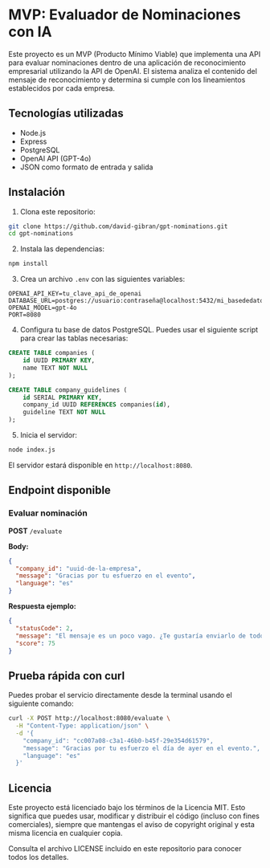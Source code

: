 # MVP: Evaluador de Nominaciones con IA

Este proyecto es un MVP (Producto Mínimo Viable) que implementa una API para evaluar nominaciones dentro de una aplicación de reconocimiento empresarial utilizando la API de OpenAI. El sistema analiza el contenido del mensaje de reconocimiento y determina si cumple con los lineamientos establecidos por cada empresa.

## Tecnologías utilizadas

- Node.js
- Express
- PostgreSQL
- OpenAI API (GPT-4o)
- JSON como formato de entrada y salida

## Instalación

1. Clona este repositorio:

```bash
git clone https://github.com/david-gibran/gpt-nominations.git
cd gpt-nominations
```

2. Instala las dependencias:

```bash
npm install
```

3. Crea un archivo `.env` con las siguientes variables:

```env
OPENAI_API_KEY=tu_clave_api_de_openai
DATABASE_URL=postgres://usuario:contraseña@localhost:5432/mi_basededatos
OPENAI_MODEL=gpt-4o
PORT=8080
```

4. Configura tu base de datos PostgreSQL. Puedes usar el siguiente script para crear las tablas necesarias:

```sql
CREATE TABLE companies (
    id UUID PRIMARY KEY,
    name TEXT NOT NULL
);

CREATE TABLE company_guidelines (
    id SERIAL PRIMARY KEY,
    company_id UUID REFERENCES companies(id),
    guideline TEXT NOT NULL
);
```

5. Inicia el servidor:

```bash
node index.js
```

El servidor estará disponible en `http://localhost:8080`.

## Endpoint disponible

### Evaluar nominación

**POST** `/evaluate`

**Body:**

```json
{
  "company_id": "uuid-de-la-empresa",
  "message": "Gracias por tu esfuerzo en el evento",
  "language": "es"
}
```

**Respuesta ejemplo:**

```json
{
  "statusCode": 2,
  "message": "El mensaje es un poco vago. ¿Te gustaría enviarlo de todos modos?",
  "score": 75
}
```


## Prueba rápida con curl

Puedes probar el servicio directamente desde la terminal usando el siguiente comando:

```bash
curl -X POST http://localhost:8080/evaluate \
  -H "Content-Type: application/json" \
  -d '{
    "company_id": "cc007a08-c3a1-46b0-b45f-29e354d61579",
    "message": "Gracias por tu esfuerzo el día de ayer en el evento.",
    "language": "es"
  }'
```


## Licencia

Este proyecto está licenciado bajo los términos de la Licencia MIT.
Esto significa que puedes usar, modificar y distribuir el código (incluso con fines comerciales), siempre que mantengas el aviso de copyright original y esta misma licencia en cualquier copia.

Consulta el archivo LICENSE incluido en este repositorio para conocer todos los detalles.